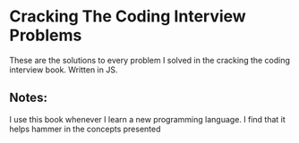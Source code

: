 # Cracking The Coding Interview Problems
These are the solutions to every problem I solved in the cracking the coding interview book. Written in JS.


## Notes:
I use this book whenever I learn a new programming language. I find that it helps hammer in the concepts presented

